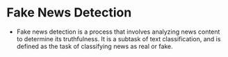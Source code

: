 # Fake News Detection
* Fake news detection is a process that involves analyzing news content to determine its truthfulness. It is a subtask of text classification, and is defined as the task of classifying news as real or fake.

